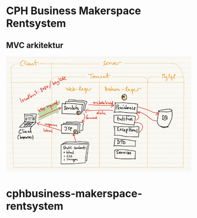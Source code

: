 # CPH Business Makerspace Rentsystem

## MVC arkitektur

![](documentation/mvc.jpg)
# cphbusiness-makerspace-rentsystem
